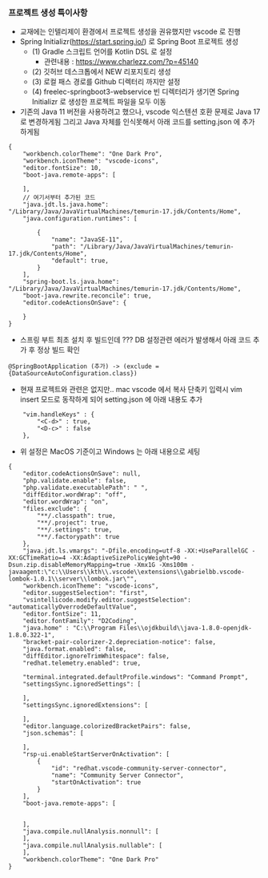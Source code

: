 ### 프로젝트 생성 특이사항
- 교재에는 인텔리제이 환경에서 프로젝트 생성을 권유했지만 vscode 로 진행
- Spring Initializr(https://start.spring.io/) 로 Spring Boot 프로젝트 생성
  - (1) Gradle 스크립트 언어를 Kotlin DSL 로 설정
    - 관련내용 : https://www.charlezz.com/?p=45140 
  - (2) 깃허브 데스크톱에서 NEW 리포지토리 생성 
  - (3) 로컬 패스 경로를 Github 디렉터리 까지만 설정
  - (4) freelec-springboot3-webservice 빈 디렉터리가 생기면 Spring Initializr 로 생성한 프로젝트 파일을 모두 이동
- 기존의 Java 11 버전을 사용하려고 했으나, vscode 익스텐션 호환 문제로 Java 17 로 변경하게됨 그리고 Java 자체를 인식못해서 아래 코드를 setting.json 에 추가하게됨 
```
{
    "workbench.colorTheme": "One Dark Pro",
    "workbench.iconTheme": "vscode-icons",
    "editor.fontSize": 10,
    "boot-java.remote-apps": [

    ],
    // 여기서부터 추가된 코드
    "java.jdt.ls.java.home":  "/Library/Java/JavaVirtualMachines/temurin-17.jdk/Contents/Home",
    "java.configuration.runtimes": [
        
        {
            "name": "JavaSE-11",
            "path": "/Library/Java/JavaVirtualMachines/temurin-17.jdk/Contents/Home",
            "default": true,
        }
    ],
    "spring-boot.ls.java.home": "/Library/Java/JavaVirtualMachines/temurin-17.jdk/Contents/Home",
    "boot-java.rewrite.reconcile": true,
    "editor.codeActionsOnSave": {
    
    }
}
```
- 스프링 부트 최초 설치 후 빌드인데 ??? DB 설정관련 에러가 발생해서 아래 코드 추가 후 정상 빌드 확인
```
@SpringBootApplication (추가) -> (exclude = {DataSourceAutoConfiguration.class})
```
- 현재 프로젝트와 관련은 없지만.. mac vscode 에서 복사 단축키 입력시 vim insert 모드로 동작하게 되어 setting.json 에 아래 내용도 추가
```
    "vim.handleKeys" : { 
        "<C-d>" : true,
        "<D-c>" : false
    },
```
- 위 설정은 MacOS 기준이고 Windows 는 아래 내용으로 세팅
```
{
    "editor.codeActionsOnSave": null,
    "php.validate.enable": false,
    "php.validate.executablePath": " ",
    "diffEditor.wordWrap": "off",
    "editor.wordWrap": "on",
    "files.exclude": {
        "**/.classpath": true,
        "**/.project": true,
        "**/.settings": true,
        "**/.factorypath": true
    },
    "java.jdt.ls.vmargs": "-Dfile.encoding=utf-8 -XX:+UseParallelGC -XX:GCTimeRatio=4 -XX:AdaptiveSizePolicyWeight=90 -Dsun.zip.disableMemoryMapping=true -Xmx1G -Xms100m -javaagent:\"c:\\Users\\kth\\.vscode\\extensions\\gabrielbb.vscode-lombok-1.0.1\\server\\lombok.jar\"",
    "workbench.iconTheme": "vscode-icons",
    "editor.suggestSelection": "first",
    "vsintellicode.modify.editor.suggestSelection": "automaticallyOverrodeDefaultValue",
    "editor.fontSize": 11,
    "editor.fontFamily": "D2Coding",
    "java.home" : "C:\\Program Files\\ojdkbuild\\java-1.8.0-openjdk-1.8.0.322-1",
    "bracket-pair-colorizer-2.depreciation-notice": false,
    "java.format.enabled": false,
    "diffEditor.ignoreTrimWhitespace": false,
    "redhat.telemetry.enabled": true,
    
    "terminal.integrated.defaultProfile.windows": "Command Prompt",
    "settingsSync.ignoredSettings": [
    
    ], 
    "settingsSync.ignoredExtensions": [
    
    ],
    "editor.language.colorizedBracketPairs": false,
    "json.schemas": [
    
    ],
    "rsp-ui.enableStartServerOnActivation": [
        {
            "id": "redhat.vscode-community-server-connector",
            "name": "Community Server Connector",
            "startOnActivation": true
        }
    ],
    "boot-java.remote-apps": [
    
    
    ],
    "java.compile.nullAnalysis.nonnull": [
    ],
    "java.compile.nullAnalysis.nullable": [
    ],
    "workbench.colorTheme": "One Dark Pro"
}
```


